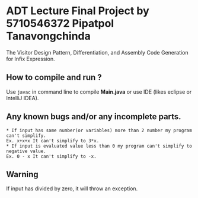 ADT Lecture Final Project by 5710546372 Pipatpol Tanavongchinda
=======

The Visitor Design Pattern, Differentiation, and Assembly Code Generation for Infix Expression.

How to compile and run ?
-----
Use `javac` in command line to compile **Main.java** or use IDE (likes eclipse or IntelliJ IDEA).

Any known bugs and/or any incomplete parts.
-----
    * If input has same number(or variables) more than 2 number my program can't simplify.
    Ex. x+x+x It can't simplify to 3*x.
    * If input is evaluated value less than 0 my program can't simplify to negative value.
    Ex. 0 - x It can't simplify to -x.

Warning
----
If input has divided by zero, it will throw an exception.
